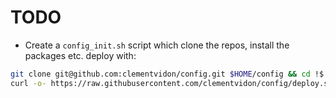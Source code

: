 # TODO

- Create a `config_init.sh` script which clone the repos, install the packages
  etc. deploy with:

```bash
git clone git@github.com:clementvidon/config.git $HOME/config && cd !$
curl -o- https://raw.githubusercontent.com/clementvidon/config/deploy.sh | bash
```
